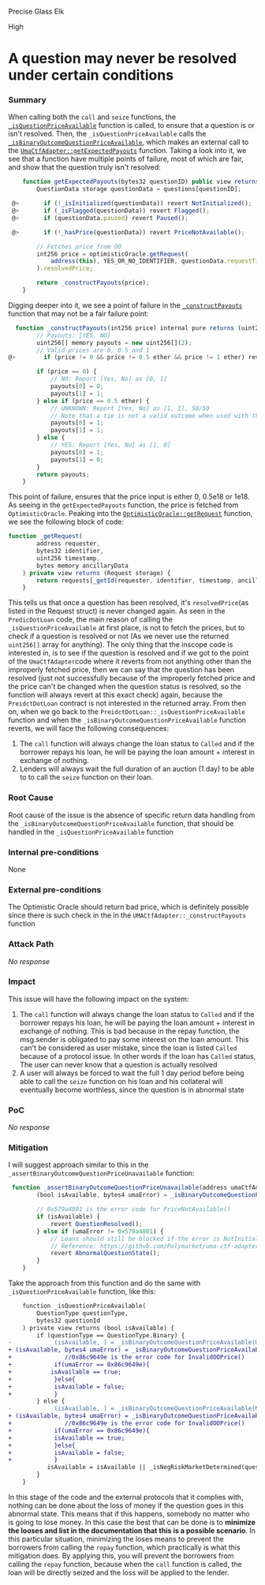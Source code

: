 Precise Glass Elk

High

# A question may never be resolved under certain conditions

### Summary

When calling both the `call` and `seize` functions, the [`_isQuestionPriceAvailable`](https://github.com/sherlock-audit/2024-09-predict-fun/blob/main/predict-dot-loan/contracts/PredictDotLoan.sol#L1496-L1506) function is called, to ensure that a question is or isn't resolved. Then, the `_isQuestionPriceAvailable` calls the [`_isBinaryOutcomeQuestionPriceAvailable`](https://github.com/sherlock-audit/2024-09-predict-fun/blob/main/predict-dot-loan/contracts/PredictDotLoan.sol#L1484-L1494), which makes an external call to the [`UmaCtfAdapter::getExpectedPayouts`](https://github.com/Polymarket/uma-ctf-adapter/blob/main/src/UmaCtfAdapter.sol#L142C14-L157) function. Taking a look into it, we see that a function have multiple points of failure, most of which are fair, and show that the question truly isn't resolved:
```javascript
    function getExpectedPayouts(bytes32 questionID) public view returns (uint256[] memory) {
        QuestionData storage questionData = questions[questionID];

 @>       if (!_isInitialized(questionData)) revert NotInitialized();
 @>       if (_isFlagged(questionData)) revert Flagged();
 @>       if (questionData.paused) revert Paused();

 @>       if (!_hasPrice(questionData)) revert PriceNotAvailable();

        // Fetches price from OO
        int256 price = optimisticOracle.getRequest(
            address(this), YES_OR_NO_IDENTIFIER, questionData.requestTimestamp, questionData.ancillaryData
        ).resolvedPrice;

        return _constructPayouts(price);
    }

```
Digging deeper into it, we see a point of failure in the [`_constructPayouts`](https://github.com/Polymarket/uma-ctf-adapter/blob/main/src/UmaCtfAdapter.sol#L460-L481) function that may not be a fair failure point:
```javascript
  function _constructPayouts(int256 price) internal pure returns (uint256[] memory) {
        // Payouts: [YES, NO]
        uint256[] memory payouts = new uint256[](2);
        // Valid prices are 0, 0.5 and 1
@>        if (price != 0 && price != 0.5 ether && price != 1 ether) revert InvalidOOPrice();

        if (price == 0) {
            // NO: Report [Yes, No] as [0, 1]
            payouts[0] = 0;
            payouts[1] = 1;
        } else if (price == 0.5 ether) {
            // UNKNOWN: Report [Yes, No] as [1, 1], 50/50
            // Note that a tie is not a valid outcome when used with the `NegRiskOperator`
            payouts[0] = 1;
            payouts[1] = 1;
        } else {
            // YES: Report [Yes, No] as [1, 0]
            payouts[0] = 1;
            payouts[1] = 0;
        }
        return payouts;
    }
```
This point of failure, ensures that the price input is either 0, 0.5e18 or 1e18. As seeing in the `getExpectedPayouts` function, the price is fetched from `OptimisticOracle`. Peaking into the [`OptimisticOracle::getRequest`](https://github.com/UMAprotocol/protocol/blob/master/packages/core/contracts/optimistic-oracle-v2/implementation/OptimisticOracleV2.sol#L515C14-L515C24) function, we see the following block of code:
```javascript
function _getRequest(
        address requester,
        bytes32 identifier,
        uint256 timestamp,
        bytes memory ancillaryData
    ) private view returns (Request storage) {
        return requests[_getId(requester, identifier, timestamp, ancillaryData)];
    }
```
This tells us that once a question has been resolved, it's `resolvedPrice`(as listed in the Request struct) is never changed again. As seen in the `PredicDotLoan` code, the main reason of calling the `_isQuestionPriceAvailable` at first place, is not to fetch the prices, but to check if a question is resolved or not (As we never use the returned `uint256[]` array for anything). The only thing that the inscope code is interested in, is to see if the question is resolved and if we got to the point of the `UmaCtfAdapter`code where it reverts from not anything other than the improperly fetched price, then we can say that the question has been resolved (just not successfully because of the improperly fetched price and the price can't be changed when the question status is resolved, so the function will always revert at this exact check) again, because the `PreidctDotLoan` contract is not interested in the returned array. From then on, when we go back to the `PreidctDotLoan::_isQuestionPriceAvailable` function and when the `_isBinaryOutcomeQuestionPriceAvailable` function reverts, we will face the following consequences:
1. The `call` function will always change the loan status to `Called` and if the borrower repays his loan, he will be paying the loan amount + interest in exchange of nothing.
2. Lenders will always wait the full duration of an auction (1 day) to be able to to call the `seize` function on their loan.

### Root Cause

Root cause of the issue is the absence of specific return data handling from the `_isBinaryOutcomeQuestionPriceAvailable` function, that should be handled in the `_isQuestionPriceAvailable` function

### Internal pre-conditions

None

### External pre-conditions

The Optimistic Oracle should return bad price, which is definitely possible since there is such check in the in the `UMACtfAdapter::_constructPayouts` function

### Attack Path

_No response_

### Impact

This issue will have the following impact on the system:
1. The `call` function will always change the loan status to `Called` and if the borrower repays his loan, he will be paying the loan amount + interest in exchange of nothing. This is bad because in the repay function, the msg.sender is obligated to pay some interest on the loan amount. This can't be considered as user mistake, since the loan is listed `Called` because of a protocol issue. In other words if the loan has `Called` status, The user can never know that a question is actually resolved
2. A user will always be forced to wait the full 1 day period before being able to call the `seize` function on his loan and his collateral will eventually become worthless, since the question is in abnormal state

### PoC

_No response_

### Mitigation

I will suggest approach similar to this in the `_assertBinaryOutcomeQuestionPriceUnavailable` function:
```javascript
 function _assertBinaryOutcomeQuestionPriceUnavailable(address umaCtfAdapter, bytes32 questionId) private view {
        (bool isAvailable, bytes4 umaError) = _isBinaryOutcomeQuestionPriceAvailable(umaCtfAdapter, questionId);

        // 0x579a4801 is the error code for PriceNotAvailable()
        if (isAvailable) {
            revert QuestionResolved();
        } else if (umaError != 0x579a4801) {
            // Loans should still be blocked if the error is NotInitialized, Flagged or Paused
            // Reference: https://github.com/Polymarket/uma-ctf-adapter/blob/main/src/UmaCtfAdapter.sol#L145
            revert AbnormalQuestionState();
        }
    }
```
Take the approach from this function and do the same with `_isQuestionPriceAvailable` function, like this:
```diff
    function _isQuestionPriceAvailable(
        QuestionType questionType,
        bytes32 questionId
    ) private view returns (bool isAvailable) {
        if (questionType == QuestionType.Binary) {
-            (isAvailable, ) = _isBinaryOutcomeQuestionPriceAvailable(UMA_CTF_ADAPTER, questionId);
+ (isAvailable, bytes4 umaError) = _isBinaryOutcomeQuestionPriceAvailable(UMA_CTF_ADAPTER, questionId);
+               //0x86c9649e is the error code for InvalidOOPrice()
+            if(umaError == 0x86c9649e){
+           isAvailable == true;
+            }else{ 
+            isAvailable = false; 
+            }
        } else {
-            (isAvailable, ) = _isBinaryOutcomeQuestionPriceAvailable(NEG_RISK_UMA_CTF_ADAPTER, questionId);
+ (isAvailable, bytes4 umaError) = _isBinaryOutcomeQuestionPriceAvailable(UMA_CTF_ADAPTER, questionId);
+               //0x86c9649e is the error code for InvalidOOPrice()
+            if(umaError == 0x86c9649e){
+            isAvailable == true;
+            }else{ 
+            isAvailable = false; 
+            }
           isAvailable = isAvailable || _isNegRiskMarketDetermined(questionId);
        }
    }

```
In this stage of the code and the external protocols that it complies with, nothing can be done about the loss of money if the question goes in this abnormal state. This means that if this happens, somebody no matter who is going to lose money. In this case the best that can be done is to **minimize the looses and list in the documentation that this is a possible scenario**. In this particular situation, minimizing the loses means to prevent the borrowers from calling the `repay` function, which practically is what this mitigation does. By applying this, you will prevent the borrowers from calling the `repay` function, because when the `call` function is called, the loan will be directly seized and the loss will be applied to the lender.

